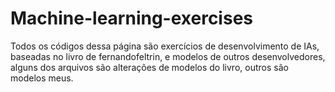 # Machine-learning-exercises
Todos os códigos dessa página são exercícios de desenvolvimento de IAs, baseadas no livro de fernandofeltrin, e modelos de outros desenvolvedores, alguns dos arquivos são alterações de modelos do livro, outros são modelos meus.
